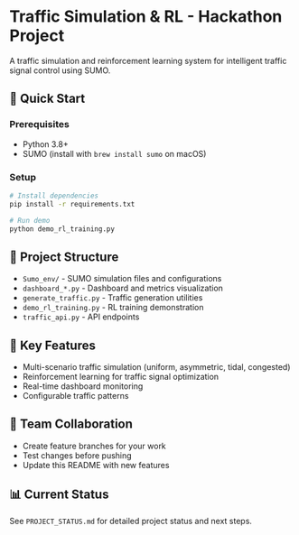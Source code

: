 # Traffic Simulation & RL - Hackathon Project

A traffic simulation and reinforcement learning system for intelligent traffic signal control using SUMO.

## 🚀 Quick Start

### Prerequisites
- Python 3.8+
- SUMO (install with `brew install sumo` on macOS)

### Setup
```bash
# Install dependencies
pip install -r requirements.txt

# Run demo
python demo_rl_training.py
```

## 📁 Project Structure

- `Sumo_env/` - SUMO simulation files and configurations
- `dashboard_*.py` - Dashboard and metrics visualization
- `generate_traffic.py` - Traffic generation utilities
- `demo_rl_training.py` - RL training demonstration
- `traffic_api.py` - API endpoints

## 🔧 Key Features

- Multi-scenario traffic simulation (uniform, asymmetric, tidal, congested)
- Reinforcement learning for traffic signal optimization
- Real-time dashboard monitoring
- Configurable traffic patterns

## 👥 Team Collaboration

- Create feature branches for your work
- Test changes before pushing
- Update this README with new features

## 📊 Current Status

See `PROJECT_STATUS.md` for detailed project status and next steps.
